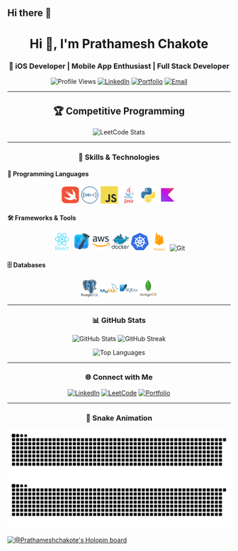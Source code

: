 ## Hi there 👋
<h1 align="center">Hi 👋, I'm Prathamesh Chakote</h1>
<h3 align="center">📱 iOS Developer | Mobile App Enthusiast | Full Stack Developer</h3>

<p align="center">
  <img src="https://komarev.com/ghpvc/?username=Prathameshchakote&label=Profile%20Views&color=0e75b6&style=flat-square" alt="Profile Views" /> 
  <a href="https://www.linkedin.com/in/Prathamesh-Chakote/"><img src="https://img.shields.io/badge/LinkedIn-blue?style=flat-square&logo=linkedin&logoColor=white" alt="LinkedIn" /></a>
  <a href="https://prathameshchakote.github.io/"><img src="https://img.shields.io/badge/Portfolio-%230E75B6.svg?style=flat-square" alt="Portfolio" /></a>
  <a href="mailto:prathameshchakote@gmail.com"><img src="https://img.shields.io/badge/Email-%230E75B6.svg?style=flat-square" alt="Email" /></a>
</p>

---

<h2 align="center">🏆 Competitive Programming</h2>
<p align="center">
  <img src="https://leetcard.jacoblin.cool/chakote?ext=contest" alt="LeetCode Stats" width="45%"/>
</p>

---

<h3 align="center">🚀 Skills & Technologies</h3>

#### 📱 Programming Languages
<p align="center">
  <img src="https://raw.githubusercontent.com/devicons/devicon/master/icons/swift/swift-original.svg" alt="Swift" width="40" height="40"/>
  <img src="https://raw.githubusercontent.com/devicons/devicon/master/icons/objectivec/objectivec-plain.svg" alt="Objective-C" width="40" height="40"/>
  <img src="https://raw.githubusercontent.com/devicons/devicon/master/icons/javascript/javascript-original.svg" alt="JavaScript" width="40" height="40"/>
  <img src="https://raw.githubusercontent.com/devicons/devicon/master/icons/java/java-original-wordmark.svg" alt="Java" width="40" height="40"/>
  <img src="https://raw.githubusercontent.com/devicons/devicon/master/icons/python/python-original.svg" alt="Python" width="40" height="40"/>
  <img src="https://raw.githubusercontent.com/devicons/devicon/master/icons/kotlin/kotlin-original.svg" alt="Kotlin" width="40" height="40"/>
</p>

#### 🛠️ Frameworks & Tools
<p align="center">
  <img src="https://raw.githubusercontent.com/devicons/devicon/master/icons/react/react-original-wordmark.svg" alt="React" width="40" height="40"/>
  <img src="https://raw.githubusercontent.com/devicons/devicon/master/icons/xcode/xcode-original.svg" alt="Xcode" width="40" height="40"/>
  <img src="https://raw.githubusercontent.com/devicons/devicon/master/icons/amazonwebservices/amazonwebservices-original-wordmark.svg" alt="AWS" width="40" height="40"/>
  <img src="https://raw.githubusercontent.com/devicons/devicon/master/icons/docker/docker-original-wordmark.svg" alt="Docker" width="40" height="40"/>
  <img src="https://raw.githubusercontent.com/devicons/devicon/master/icons/kubernetes/kubernetes-plain.svg" alt="Kubernetes" width="40" height="40"/>
  <img src="https://raw.githubusercontent.com/devicons/devicon/master/icons/firebase/firebase-plain-wordmark.svg" alt="Firebase" width="40" height="40"/>
  <img src="https://img.icons8.com/color/48/000000/git.png" alt="Git" width="40" height="40"/>
</p>

#### 🗄️ Databases
<p align="center">
  <img src="https://raw.githubusercontent.com/devicons/devicon/master/icons/postgresql/postgresql-original-wordmark.svg" alt="PostgreSQL" width="40" height="40"/>
  <img src="https://raw.githubusercontent.com/devicons/devicon/master/icons/mysql/mysql-original-wordmark.svg" alt="MySQL" width="40" height="40"/>
  <img src="https://raw.githubusercontent.com/devicons/devicon/master/icons/sqlite/sqlite-original-wordmark.svg" alt="SQLite" width="40" height="40"/>
  <img src="https://raw.githubusercontent.com/devicons/devicon/master/icons/mongodb/mongodb-original-wordmark.svg" alt="MongoDB" width="40" height="40"/>
</p>

---

<h3 align="center">📊 GitHub Stats</h3>
<div align="center">
  <img src="https://github-readme-stats.vercel.app/api?username=Prathameshchakote&show_icons=true&theme=tokyonight&locale=en" alt="GitHub Stats" width="45%"/>
  <img src="https://github-readme-streak-stats.herokuapp.com/?user=Prathameshchakote&theme=tokyonight" alt="GitHub Streak" width="45%"/>
</div>
<p align="center">
  <img src="https://github-readme-stats.vercel.app/api/top-langs?username=Prathameshchakote&show_icons=true&locale=en&layout=compact&theme=tokyonight" alt="Top Languages" width="45%"/>
</p>

---

<h3 align="center">🌐 Connect with Me</h3>
<p align="center">
  <a href="https://www.linkedin.com/in/Prathamesh-Chakote/" target="blank"><img src="https://img.shields.io/badge/LinkedIn-blue?logo=linkedin&logoColor=white&style=for-the-badge" alt="LinkedIn" /></a>
  <a href="https://leetcode.com/chakote/" target="blank"><img src="https://img.shields.io/badge/LeetCode-gray?logo=leetcode&logoColor=white&style=for-the-badge" alt="LeetCode" /></a>
  <a href="https://prathameshchakote.github.io/" target="blank"><img src="https://img.shields.io/badge/Portfolio-%230E75B6.svg?logo=web&logoColor=white&style=for-the-badge" alt="Portfolio" /></a>
</p>

---

<h3 align="center">🐍 Snake Animation</h3>
<p align="center">
  <img src="https://github.com/Prathameshchakote/Prathameshchakote/blob/output/github-snake.svg#gh-light-mode-only" alt="Snake Animation Light Mode" />
  <img src="https://github.com/Prathameshchakote/Prathameshchakote/blob/output/github-snake-dark.svg#gh-dark-mode-only" alt="Snake Animation Dark Mode" />
</p>

[![@Prathameshchakote's Holopin board](https://holopin.me/Prathameshchakote)](https://holopin.io/@Prathameshchakote)

<!--
**Prathameshchakote/Prathameshchakote** is a ✨ _special_ ✨ repository because its `README.md` (this file) appears on your GitHub profile.

Here are some ideas to get you started:

- 🔭 I’m currently working on ...
- 🌱 I’m currently learning ...
- 👯 I’m looking to collaborate on ...
- 🤔 I’m looking for help with ...
- 💬 Ask me about ...
- 📫 How to reach me: ...
- 😄 Pronouns: ...
- ⚡ Fun fact: ...
-->
